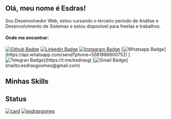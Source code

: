 ## Olá, meu nome é Esdras!


Sou Desenvolvedor Web, estou cursando o terceiro período de Análise e Desenvolvimento de Sistemas e estou disponível para freelas e trabalhos.

#### Onde me encontrar:

[![Github Badge](https://img.shields.io/badge/-Github-000?style=flat-square&logo=Github&logoColor=white&link=https://github.com/esdrasgomes)](https://github.com/esdrasgomes)
[![Linkedin Badge](https://img.shields.io/badge/-Linkedin-blue?style=flat-square&logo=Linkedin&logoColor=white&link=https://www.linkedin.com/in/esdras-gomes/)](https://www.linkedin.com/in/esdras-gomes/)
[![Instagram Badge](https://img.shields.io/badge/-Instagram-E14C75?style=flat-square&labelColor=E14C75&logo=Instagram&logoColor=white&link=https://instagram.com/eg_developer)](https://instagram.com/eg_developer)
[![Whatsapp Badge](https://img.shields.io/badge/-WhatsApp-25d366?style=flat-square&labelColor=25d366&logo=whatsapp&logoColor=white&link=https://api.whatsapp.com/send?phone=5581986600752")](https://api.whatsapp.com/send?phone=5581986600752)
[![Telegran Badge](https://img.shields.io/badge/Telegram-2CA5E0?style=flat-square&logo=telegram&logoColor=whitee&link=https://t.me/esdrasg")](https://t.me/esdrasg)
[![Gmail Badge](https://img.shields.io/badge/Gmail-D14836?style=flat-square&logo=gmail&logoColor=white&link=mailto:esdrasgoomes@gmail.com")](mailto:esdrasgoomes@gmail.com)

## Minhas Skills

## Status
[![card](https://github-readme-stats.vercel.app/api?username=esdrasgomes&theme=default)](https://github.com/esdrasgomes/)
[![esdrasgomes](https://github-readme-stats.vercel.app/api/top-langs/?username=esdrasgomes&hide=html&layout=compact&theme=default)](https://github.com/esdrasgomes/)
